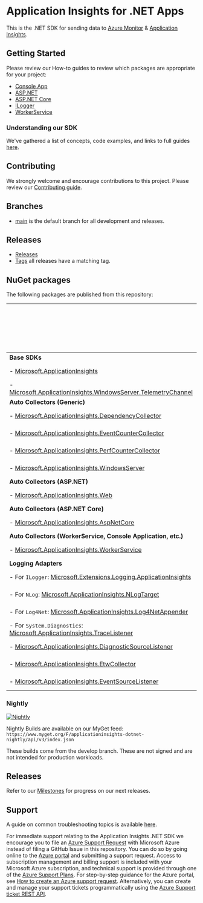 # Application Insights for .NET Apps

This is the .NET SDK for sending data to [Azure Monitor](https://docs.microsoft.com/azure/azure-monitor/overview) & [Application Insights](https://docs.microsoft.com/azure/azure-monitor/app/app-insights-overview).

## Getting Started

Please review our How-to guides to review which packages are appropriate for your project:

* [Console App](https://docs.microsoft.com/azure/azure-monitor/app/console)
* [ASP.NET](https://docs.microsoft.com/azure/azure-monitor/app/asp-net)
* [ASP.NET Core](https://docs.microsoft.com/azure/azure-monitor/app/asp-net-core)
* [ILogger](https://docs.microsoft.com/azure/azure-monitor/app/ilogger)
* [WorkerService](https://docs.microsoft.com/azure/azure-monitor/app/worker-service)

### Understanding our SDK

We've gathered a list of concepts, code examples, and links to full guides [here](docs/concepts.md).

## Contributing

We strongly welcome and encourage contributions to this project.
Please review our [Contributing guide](.github/CONTRIBUTING.md).

## Branches

- [main](https://github.com/Microsoft/ApplicationInsights-dotnet/tree/master) is the default branch for all development and releases.

## Releases

- [Releases](https://github.com/microsoft/ApplicationInsights-dotnet/releases)
- [Tags](https://github.com/microsoft/ApplicationInsights-dotnet/tags) all releases have a matching tag.

## NuGet packages

The following packages are published from this repository:

|  | Nightly Build | Latest Official Release | Latest Official Release (including pre-release) |
|---|---|---|---|
| **Base SDKs** |  |  |  |
| - [Microsoft.ApplicationInsights](https://www.nuget.org/packages/Microsoft.ApplicationInsights/) | [![Nightly](https://img.shields.io/myget/applicationinsights-dotnet-nightly/v/Microsoft.ApplicationInsights?label=)](https://www.myget.org/feed/applicationinsights-dotnet-nightly/package/nuget/Microsoft.ApplicationInsights) | [![Nuget](https://img.shields.io/nuget/v/Microsoft.ApplicationInsights.svg)](https://www.nuget.org/packages/Microsoft.ApplicationInsights/) | [![Nuget](https://img.shields.io/nuget/vpre/Microsoft.ApplicationInsights.svg)](https://www.nuget.org/packages/Microsoft.ApplicationInsights/) |
| - [Microsoft.ApplicationInsights.WindowsServer.TelemetryChannel](https://www.nuget.org/packages/Microsoft.ApplicationInsights.WindowsServer.TelemetryChannel) | [![Nightly](https://img.shields.io/myget/applicationinsights-dotnet-nightly/v/Microsoft.ApplicationInsights.WindowsServer.TelemetryChannel?label=)](https://www.myget.org/feed/applicationinsights-dotnet-nightly/package/nuget/Microsoft.ApplicationInsights.WindowsServer.TelemetryChannel) | [![Nuget](https://img.shields.io/nuget/v/Microsoft.ApplicationInsights.WindowsServer.TelemetryChannel.svg)](https://www.nuget.org/packages/Microsoft.ApplicationInsights.WindowsServer.TelemetryChannel/) | [![Nuget](https://img.shields.io/nuget/vpre/Microsoft.ApplicationInsights.WindowsServer.TelemetryChannel.svg)](https://www.nuget.org/packages/Microsoft.ApplicationInsights.WindowsServer.TelemetryChannel/) |
| **Auto Collectors (Generic)** |  |  |  |
| - [Microsoft.ApplicationInsights.DependencyCollector](https://www.nuget.org/packages/Microsoft.ApplicationInsights.DependencyCollector/) | [![Nightly](https://img.shields.io/myget/applicationinsights-dotnet-nightly/v/Microsoft.ApplicationInsights.DependencyCollector?label=)](https://www.myget.org/feed/applicationinsights-dotnet-nightly/package/nuget/Microsoft.ApplicationInsights.DependencyCollector) | [![Nuget](https://img.shields.io/nuget/v/Microsoft.ApplicationInsights.DependencyCollector.svg)](https://nuget.org/packages/Microsoft.ApplicationInsights.DependencyCollector) | [![Nuget](https://img.shields.io/nuget/vpre/Microsoft.ApplicationInsights.DependencyCollector.svg)](https://nuget.org/packages/Microsoft.ApplicationInsights.DependencyCollector) |
| - [Microsoft.ApplicationInsights.EventCounterCollector](https://www.nuget.org/packages/Microsoft.ApplicationInsights.EventCounterCollector) | [![Nightly](https://img.shields.io/myget/applicationinsights-dotnet-nightly/v/Microsoft.ApplicationInsights.EventCounterCollector?label=)](https://www.myget.org/feed/applicationinsights-dotnet-nightly/package/nuget/Microsoft.ApplicationInsights.EventCounterCollector) | [![Nuget](https://img.shields.io/nuget/v/Microsoft.ApplicationInsights.EventCounterCollector.svg)](https://nuget.org/packages/Microsoft.ApplicationInsights.EventCounterCollector) | [![Nuget](https://img.shields.io/nuget/vpre/Microsoft.ApplicationInsights.EventCounterCollector.svg)](https://nuget.org/packages/Microsoft.ApplicationInsights.EventCounterCollector) |
| - [Microsoft.ApplicationInsights.PerfCounterCollector](https://www.nuget.org/packages/Microsoft.ApplicationInsights.PerfCounterCollector/) | [![Nightly](https://img.shields.io/myget/applicationinsights-dotnet-nightly/v/Microsoft.ApplicationInsights.PerfCounterCollector?label=)](https://www.myget.org/feed/applicationinsights-dotnet-nightly/package/nuget/Microsoft.ApplicationInsights.PerfCounterCollector) | [![Nuget](https://img.shields.io/nuget/v/Microsoft.ApplicationInsights.PerfCounterCollector.svg)](https://nuget.org/packages/Microsoft.ApplicationInsights.PerfCounterCollector) | [![Nuget](https://img.shields.io/nuget/vpre/Microsoft.ApplicationInsights.PerfCounterCollector.svg)](https://nuget.org/packages/Microsoft.ApplicationInsights.PerfCounterCollector) |
| - [Microsoft.ApplicationInsights.WindowsServer](https://www.nuget.org/packages/Microsoft.ApplicationInsights.WindowsServer/) | [![Nightly](https://img.shields.io/myget/applicationinsights-dotnet-nightly/v/Microsoft.ApplicationInsights.WindowsServer?label=)](https://www.myget.org/feed/applicationinsights-dotnet-nightly/package/nuget/Microsoft.ApplicationInsights.WindowsServer) | [![Nuget](https://img.shields.io/nuget/v/Microsoft.ApplicationInsights.WindowsServer.svg)](https://nuget.org/packages/Microsoft.ApplicationInsights.WindowsServer) | [![Nuget](https://img.shields.io/nuget/vpre/Microsoft.ApplicationInsights.WindowsServer.svg)](https://nuget.org/packages/Microsoft.ApplicationInsights.WindowsServer) |
| **Auto Collectors (ASP.NET)** |  |  |  |
| - [Microsoft.ApplicationInsights.Web](https://www.nuget.org/packages/Microsoft.ApplicationInsights.Web/) | [![Nightly](https://img.shields.io/myget/applicationinsights-dotnet-nightly/v/Microsoft.ApplicationInsights.Web?label=)](https://www.myget.org/feed/applicationinsights-dotnet-nightly/package/nuget/Microsoft.ApplicationInsights.Web) | [![Nuget](https://img.shields.io/nuget/v/Microsoft.ApplicationInsights.Web.svg)](https://nuget.org/packages/Microsoft.ApplicationInsights.Web) | [![Nuget](https://img.shields.io/nuget/vpre/Microsoft.ApplicationInsights.Web.svg)](https://nuget.org/packages/Microsoft.ApplicationInsights.Web) |
| **Auto Collectors (ASP.NET Core)** |  |  |  |
| - [Microsoft.ApplicationInsights.AspNetCore](https://www.nuget.org/packages/Microsoft.ApplicationInsights.AspNetCore/) | [![Nightly](https://img.shields.io/myget/applicationinsights-dotnet-nightly/v/Microsoft.ApplicationInsights.AspNetCore?label=)](https://www.myget.org/feed/applicationinsights-dotnet-nightly/package/nuget/Microsoft.ApplicationInsights.AspNetCore) | [![Nuget](https://img.shields.io/nuget/v/Microsoft.ApplicationInsights.AspNetCore.svg)](https://nuget.org/packages/Microsoft.ApplicationInsights.AspNetCore) | [![Nuget](https://img.shields.io/nuget/vpre/Microsoft.ApplicationInsights.AspNetCore.svg)](https://nuget.org/packages/Microsoft.ApplicationInsights.AspNetCore) |
| **Auto Collectors (WorkerService, Console Application, etc.)** |  |  |  |
| - [Microsoft.ApplicationInsights.WorkerService](https://www.nuget.org/packages/Microsoft.ApplicationInsights.WorkerService/) | [![Nightly](https://img.shields.io/myget/applicationinsights-dotnet-nightly/v/Microsoft.ApplicationInsights.WorkerService?label=)](https://www.myget.org/feed/applicationinsights-dotnet-nightly/package/nuget/Microsoft.ApplicationInsights.WorkerService) | [![Nuget](https://img.shields.io/nuget/v/Microsoft.ApplicationInsights.WorkerService.svg)](https://nuget.org/packages/Microsoft.ApplicationInsights.WorkerService) | [![Nuget](https://img.shields.io/nuget/vpre/Microsoft.ApplicationInsights.WorkerService.svg)](https://nuget.org/packages/Microsoft.ApplicationInsights.WorkerService) |
| **Logging Adapters** |  |  |  |
| - For `ILogger`: [Microsoft.Extensions.Logging.ApplicationInsights](https://www.nuget.org/packages/Microsoft.Extensions.Logging.ApplicationInsights/) | [![Nightly](https://img.shields.io/myget/applicationinsights-dotnet-nightly/v/Microsoft.Extensions.Logging.ApplicationInsights?label=)](https://www.myget.org/feed/applicationinsights-dotnet-nightly/package/nuget/Microsoft.Extensions.Logging.ApplicationInsights) | [![Nuget](https://img.shields.io/nuget/v/Microsoft.Extensions.Logging.ApplicationInsights.svg)](https://www.nuget.org/packages/Microsoft.Extensions.Logging.ApplicationInsights/) | [![Nuget](https://img.shields.io/nuget/vpre/Microsoft.Extensions.Logging.ApplicationInsights.svg)](https://www.nuget.org/packages/Microsoft.Extensions.Logging.ApplicationInsights/) |
| - For `NLog`: [Microsoft.ApplicationInsights.NLogTarget](http://www.nuget.org/packages/Microsoft.ApplicationInsights.NLogTarget/) | [![Nightly](https://img.shields.io/myget/applicationinsights-dotnet-nightly/v/Microsoft.ApplicationInsights.NLogTarget?label=)](https://www.myget.org/feed/applicationinsights-dotnet-nightly/package/nuget/Microsoft.ApplicationInsights.NLogTarget) | [![Nuget](https://img.shields.io/nuget/v/Microsoft.ApplicationInsights.NLogTarget.svg)](https://www.nuget.org/packages/Microsoft.ApplicationInsights.NLogTarget/) | [![Nuget](https://img.shields.io/nuget/vpre/Microsoft.ApplicationInsights.NLogTarget.svg)](https://www.nuget.org/packages/Microsoft.ApplicationInsights.NLogTarget/) |
| - For `Log4Net`: [Microsoft.ApplicationInsights.Log4NetAppender](http://www.nuget.org/packages/Microsoft.ApplicationInsights.Log4NetAppender/) | [![Nightly](https://img.shields.io/myget/applicationinsights-dotnet-nightly/v/Microsoft.ApplicationInsights.Log4NetAppender?label=)](https://www.myget.org/feed/applicationinsights-dotnet-nightly/package/nuget/Microsoft.ApplicationInsights.Log4NetAppender) | [![Nuget](https://img.shields.io/nuget/v/Microsoft.ApplicationInsights.Log4NetAppender.svg)](https://www.nuget.org/packages/Microsoft.ApplicationInsights.Log4NetAppender/) | [![Nuget](https://img.shields.io/nuget/vpre/Microsoft.ApplicationInsights.Log4NetAppender.svg)](https://www.nuget.org/packages/Microsoft.ApplicationInsights.Log4NetAppender/) |
| - For `System.Diagnostics`: [Microsoft.ApplicationInsights.TraceListener](http://www.nuget.org/packages/Microsoft.ApplicationInsights.TraceListener/) | [![Nightly](https://img.shields.io/myget/applicationinsights-dotnet-nightly/v/Microsoft.ApplicationInsights.TraceListener?label=)](https://www.myget.org/feed/applicationinsights-dotnet-nightly/package/nuget/Microsoft.ApplicationInsights.TraceListener) | [![Nuget](https://img.shields.io/nuget/v/Microsoft.ApplicationInsights.TraceListener.svg)](https://www.nuget.org/packages/Microsoft.ApplicationInsights.TraceListener/) | [![Nuget](https://img.shields.io/nuget/vpre/Microsoft.ApplicationInsights.TraceListener.svg)](https://www.nuget.org/packages/Microsoft.ApplicationInsights.TraceListener/) |
| - [Microsoft.ApplicationInsights.DiagnosticSourceListener](http://www.nuget.org/packages/Microsoft.ApplicationInsights.DiagnosticSourceListener/) | [![Nightly](https://img.shields.io/myget/applicationinsights-dotnet-nightly/v/Microsoft.ApplicationInsights.DiagnosticSourceListener?label=)](https://www.myget.org/feed/applicationinsights-dotnet-nightly/package/nuget/Microsoft.ApplicationInsights.DiagnosticSourceListener) | [![Nuget](https://img.shields.io/nuget/v/Microsoft.ApplicationInsights.DiagnosticSourceListener.svg)](https://www.nuget.org/packages/Microsoft.ApplicationInsights.DiagnosticSourceListener/) | [![Nuget](https://img.shields.io/nuget/vpre/Microsoft.ApplicationInsights.DiagnosticSourceListener.svg)](https://www.nuget.org/packages/Microsoft.ApplicationInsights.DiagnosticSourceListener/) |
| - [Microsoft.ApplicationInsights.EtwCollector](http://www.nuget.org/packages/Microsoft.ApplicationInsights.EtwCollector/) | [![Nightly](https://img.shields.io/myget/applicationinsights-dotnet-nightly/v/Microsoft.ApplicationInsights.EtwCollector?label=)](https://www.myget.org/feed/applicationinsights-dotnet-nightly/package/nuget/Microsoft.ApplicationInsights.EtwCollector) | [![Nuget](https://img.shields.io/nuget/v/Microsoft.ApplicationInsights.EtwCollector.svg)](https://www.nuget.org/packages/Microsoft.ApplicationInsights.EtwCollector/) | [![Nuget](https://img.shields.io/nuget/vpre/Microsoft.ApplicationInsights.EtwCollector.svg)](https://www.nuget.org/packages/Microsoft.ApplicationInsights.EtwCollector/) |
| - [Microsoft.ApplicationInsights.EventSourceListener](http://www.nuget.org/packages/Microsoft.ApplicationInsights.EventSourceListener/) | [![Nightly](https://img.shields.io/myget/applicationinsights-dotnet-nightly/v/Microsoft.ApplicationInsights.EventSourceListener?label=)](https://www.myget.org/feed/applicationinsights-dotnet-nightly/package/nuget/Microsoft.ApplicationInsights.EventSourceListener) | [![Nuget](https://img.shields.io/nuget/v/Microsoft.ApplicationInsights.EventSourceListener.svg)](https://www.nuget.org/packages/Microsoft.ApplicationInsights.EventSourceListener/) | [![Nuget](https://img.shields.io/nuget/vpre/Microsoft.ApplicationInsights.EventSourceListener.svg)](https://www.nuget.org/packages/Microsoft.ApplicationInsights.EventSourceListener/) |


### Nightly
[![Nightly](https://github.com/microsoft/ApplicationInsights-dotnet/actions/workflows/nightly.yml/badge.svg)](https://github.com/microsoft/ApplicationInsights-dotnet/actions/workflows/nightly.yml)

Nightly Builds are available on our MyGet feed:
`https://www.myget.org/F/applicationinsights-dotnet-nightly/api/v3/index.json`

These builds come from the develop branch. These are not signed and are not intended for production workloads.

## Releases 
Refer to our [Milestones](https://github.com/microsoft/ApplicationInsights-dotnet/milestones) for progress on our next releases.

## Support

A guide on common troubleshooting topics is available [here](troubleshooting).

For immediate support relating to the Application Insights .NET SDK we encourage you to file an [Azure Support Request](https://docs.microsoft.com/azure/azure-portal/supportability/how-to-create-azure-support-request) with Microsoft Azure instead of filing a GitHub Issue in this repository. 
You can do so by going online to the [Azure portal](https://portal.azure.com/) and submitting a support request. Access to subscription management and billing support is included with your Microsoft Azure subscription, and technical support is provided through one of the [Azure Support Plans](https://azure.microsoft.com/support/plans/). For step-by-step guidance for the Azure portal, see [How to create an Azure support request](https://docs.microsoft.com/azure/azure-portal/supportability/how-to-create-azure-support-request). Alternatively, you can create and manage your support tickets programmatically using the [Azure Support ticket REST API](https://docs.microsoft.com/rest/api/support/).

